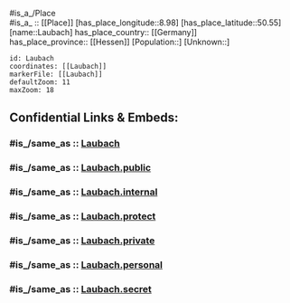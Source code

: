 ﻿---
confidential: public
isDeleted: false
location:
- 50.55
- 8.98
mapmarker: city
mapzoom:
- 7
- 12
SpocWebEntityId: 31864
tags:
- geo/City
type: City
---

#is_a_/Place  
#is_a_ :: [[Place]] 
[has_place_longitude::8.98] 
[has_place_latitude::50.55] 
[name::Laubach] 
has_place_country:: [[Germany]]  
has_place_province:: [[Hessen]] 
[Population::] 
[Unknown::] 


```leaflet
id: Laubach
coordinates: [[Laubach]] 
markerFile: [[Laubach]] 
defaultZoom: 11 
maxZoom: 18
```


## Confidential Links & Embeds: 

### #is_/same_as :: [Laubach](/_Standards/Earth/Continent/Europe/Europe~Central/Germany/Germany~West/Hessen/counties~Hessen/Gießen/cities~Gießen/Laubach.md) 

### #is_/same_as :: [Laubach.public](/_public/Earth/Continent/Europe/Europe~Central/Germany/Germany~West/Hessen/counties~Hessen/Gießen/cities~Gießen/Laubach.public.md) 

### #is_/same_as :: [Laubach.internal](/_internal/Earth/Continent/Europe/Europe~Central/Germany/Germany~West/Hessen/counties~Hessen/Gießen/cities~Gießen/Laubach.internal.md) 

### #is_/same_as :: [Laubach.protect](/_protect/Earth/Continent/Europe/Europe~Central/Germany/Germany~West/Hessen/counties~Hessen/Gießen/cities~Gießen/Laubach.protect.md) 

### #is_/same_as :: [Laubach.private](/_private/Earth/Continent/Europe/Europe~Central/Germany/Germany~West/Hessen/counties~Hessen/Gießen/cities~Gießen/Laubach.private.md) 

### #is_/same_as :: [Laubach.personal](/_personal/Earth/Continent/Europe/Europe~Central/Germany/Germany~West/Hessen/counties~Hessen/Gießen/cities~Gießen/Laubach.personal.md) 

### #is_/same_as :: [Laubach.secret](/_secret/Earth/Continent/Europe/Europe~Central/Germany/Germany~West/Hessen/counties~Hessen/Gießen/cities~Gießen/Laubach.secret.md)

